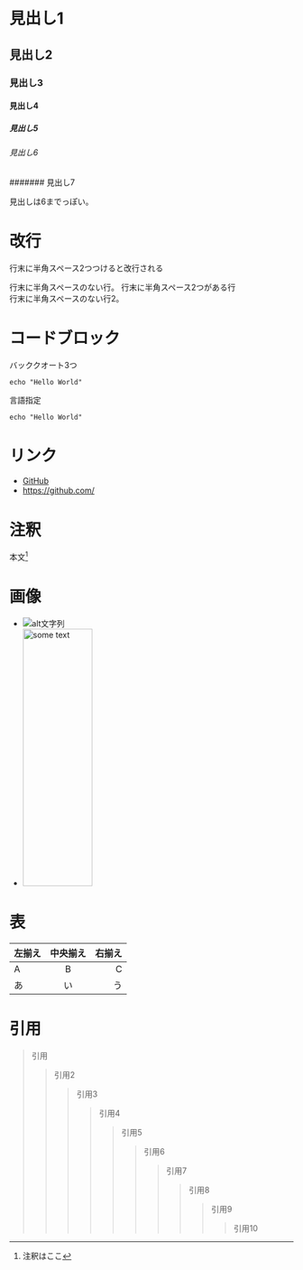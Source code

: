 # 見出し1
## 見出し2
### 見出し3
#### 見出し4
##### 見出し5
###### 見出し6
####### 見出し7

見出しは6までっぽい。

# 改行

行末に半角スペース2つつけると改行される

行末に半角スペースのない行。
行末に半角スペース2つがある行  
行末に半角スペースのない行2。

# コードブロック

バッククオート3つ
```
echo "Hello World"
```

言語指定
```shell
echo "Hello World"
```

# リンク

- [GitHub](https://github.com/)
- https://github.com/

# 注釈

本文[^1]

# 画像

- ![alt文字列](URL)
- <img src="aaa.png" alt="some text" title="タイトル" width="123" height="456">

# 表

| 左揃え | 中央揃え | 右揃え |
|:---|:---:|---:|
|A|B|C|
|あ|い|う|

# 引用

> 引用
>> 引用2
>>> 引用3
>>>> 引用4
>>>>> 引用5
>>>>>> 引用6
>>>>>>> 引用7
>>>>>>>> 引用8
>>>>>>>>> 引用9
>>>>>>>>>> 引用10


[^1]: 注釈はここ
